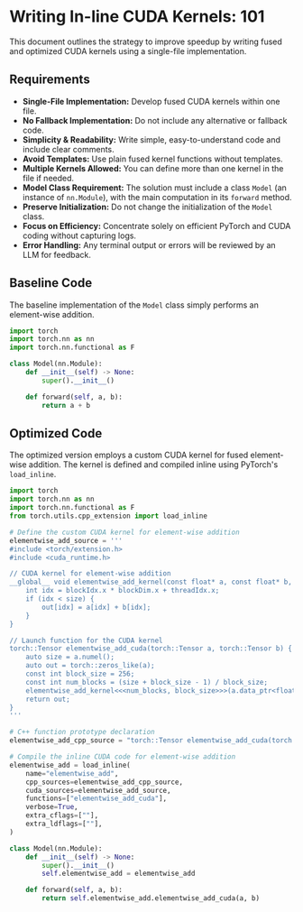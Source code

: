 # Writing In-line CUDA Kernels: 101

This document outlines the strategy to improve speedup by writing fused and optimized CUDA kernels using a single-file implementation.

## Requirements

- **Single-File Implementation:** Develop fused CUDA kernels within one file.
- **No Fallback Implementation:** Do not include any alternative or fallback code.
- **Simplicity & Readability:** Write simple, easy-to-understand code and include clear comments.
- **Avoid Templates:** Use plain fused kernel functions without templates.
- **Multiple Kernels Allowed:** You can define more than one kernel in the file if needed.
- **Model Class Requirement:** The solution must include a class `Model` (an instance of `nn.Module`), with the main computation in its `forward` method.
- **Preserve Initialization:** Do not change the initialization of the `Model` class.
- **Focus on Efficiency:** Concentrate solely on efficient PyTorch and CUDA coding without capturing logs.
- **Error Handling:** Any terminal output or errors will be reviewed by an LLM for feedback.

## Baseline Code

The baseline implementation of the `Model` class simply performs an element-wise addition.

```python
import torch
import torch.nn as nn
import torch.nn.functional as F

class Model(nn.Module):
    def __init__(self) -> None:
        super().__init__()

    def forward(self, a, b):
        return a + b
```

## Optimized Code

The optimized version employs a custom CUDA kernel for fused element-wise addition. The kernel is defined and compiled inline using PyTorch's `load_inline`.

```python
import torch
import torch.nn as nn
import torch.nn.functional as F
from torch.utils.cpp_extension import load_inline

# Define the custom CUDA kernel for element-wise addition
elementwise_add_source = '''
#include <torch/extension.h>
#include <cuda_runtime.h>

// CUDA kernel for element-wise addition
__global__ void elementwise_add_kernel(const float* a, const float* b, float* out, int size) {
    int idx = blockIdx.x * blockDim.x + threadIdx.x;
    if (idx < size) {
        out[idx] = a[idx] + b[idx];
    }
}

// Launch function for the CUDA kernel
torch::Tensor elementwise_add_cuda(torch::Tensor a, torch::Tensor b) {
    auto size = a.numel();
    auto out = torch::zeros_like(a);
    const int block_size = 256;
    const int num_blocks = (size + block_size - 1) / block_size;
    elementwise_add_kernel<<<num_blocks, block_size>>>(a.data_ptr<float>(), b.data_ptr<float>(), out.data_ptr<float>(), size);
    return out;
}
'''

# C++ function prototype declaration
elementwise_add_cpp_source = "torch::Tensor elementwise_add_cuda(torch::Tensor a, torch::Tensor b);"

# Compile the inline CUDA code for element-wise addition
elementwise_add = load_inline(
    name="elementwise_add",
    cpp_sources=elementwise_add_cpp_source,
    cuda_sources=elementwise_add_source,
    functions=["elementwise_add_cuda"],
    verbose=True,
    extra_cflags=[""],
    extra_ldflags=[""],
)

class Model(nn.Module):
    def __init__(self) -> None:
        super().__init__()
        self.elementwise_add = elementwise_add

    def forward(self, a, b):
        return self.elementwise_add.elementwise_add_cuda(a, b)
```